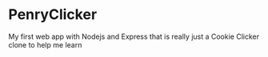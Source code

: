 # PenryClicker

My first web app with Nodejs and Express that is really just a Cookie Clicker clone to help me learn
